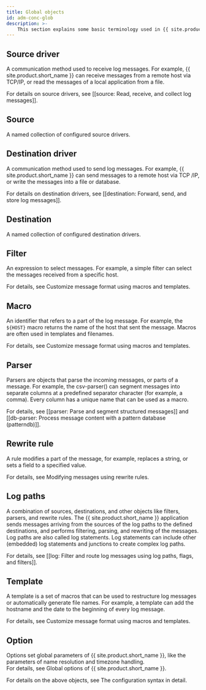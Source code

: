 ```yaml
---
title: Global objects
id: adm-conc-glob
description: >-
	This section explains some basic terminology used in {{ site.product.short_name }}. 
---
```


## Source driver

A communication method used to receive log messages. For example, {{ site.product.short_name }} can
receive messages from a remote host via TCP/IP, or read the messages of a local
application from a file.  

For details on source drivers, see [[source: Read, receive, and collect log messages]].

## Source

A named collection of configured source drivers.

## Destination driver

A communication method used to send log messages. For example, {{ site.product.short_name }} can
send messages to a remote host via TCP /IP, or write the messages into a file
or database.  

For details on destination drivers, see
[[destination: Forward, send, and store log messages]].

## Destination

A named collection of configured destination drivers.

## Filter

An expression to select messages. For example, a simple filter can select the
messages received from a specific host.  

For details, see Customize message format using macros and templates.

## Macro

An identifier that refers to a part of the log message. For example,
the `${HOST}` macro returns the name of the host that sent the message.
Macros are often used in templates and filenames.  

For details, see Customize message format using macros and templates.

## Parser

Parsers are objects that parse the incoming messages, or parts of a message.
For example, the csv-parser() can segment messages into separate columns at a
predefined separator character (for example, a comma). Every column has a
unique name that can be used as a macro.  

For details, see [[parser: Parse and segment structured messages]]
and [[db-parser: Process message content with a pattern database (patterndb)]].

## Rewrite rule

A rule modifies a part of the message, for example, replaces a string, or sets
a field to a specified value.  

For details, see Modifying messages using rewrite rules.

## Log paths

A combination of sources, destinations, and other objects like filters, parsers,
and rewrite rules. The {{ site.product.short_name }} application sends messages arriving from the
sources of the log paths to the defined destinations, and performs filtering,
parsing, and rewriting of the messages. Log paths are also called log statements.
Log statements can include other (embedded) log statements and junctions to
create complex log paths.  

For details,
see [[log: Filter and route log messages using log paths, flags, and filters]].

## Template

A template is a set of macros that can be used to restructure log messages or
automatically generate file names. For example, a template can add the hostname
and the date to the beginning of every log message.  

For details, see Customize message format using macros and templates.

## Option

Options set global parameters of {{ site.product.short_name }}, like the parameters of name
resolution and timezone handling.  
For details, see Global options of {{ site.product.short_name }}.

For details on the above objects, see The configuration syntax in detail.
